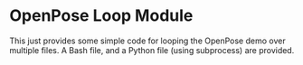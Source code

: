 # OpenPose Loop Module
This just provides some simple code for looping the OpenPose demo over multiple files. A Bash file, and a Python file (using subprocess) are provided. 
